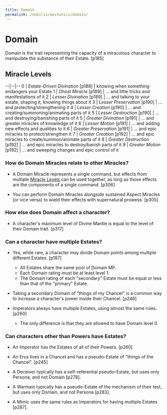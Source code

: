 ```yaml
---
title: Domain
permalink: /nobilis/mechanics/domain/
---
```


# Domain

Domain is the trait representing the capacity of a miraculous character to manipulate the substance of their Estate. [p185]

## Miracle Levels

--|--|--
0 | *Estate-Driven Divination* [p188] | knowing when something endangers your Estate
1 | *Ghost Miracle* [p189] | ... and little tricks and manifestations of it
2 | *Lesser Divination* [p189] | ... and talking to your estate, shaping it, knowing things about it
3 | *Lesser Preservation* [p190] | ... and protecting/strengthening it
4 | *Lesser Creation* [p190] | ... and creating/summoning/animating parts of it
5 | *Lesser Destruction* [p190] | ... and destroying/banishing parts of it
5 | *Greater Divination* [p191] | ... and greater miracles of knowledge of it
6 | *Lesser Motion* [p191] | ... and adding new effects and qualities to it
6 | *Greater Preservation* [p191] | ... and epic miracles to protect/strengthen it
7 | *Greater Creation* [p192] | ... and epic miracles to create/summon/animate parts of it
8 | *Greater Destruction* [p192] | ... and epic miracles to destroy/banish parts of it
9 | *Greater Motion* [p192] | ... and sweeping changes and epic control of it

### How do Domain Miracles relate to other Miracles?

- A Domain Miracle represents a single command, but effects from multiple [Miracle Levels](#miracle-levels) can be used together, as long as those effects are the components of a single command. [p306]

- You can perform Domain Miracles alongside sustained Aspect Miracles (or vice versa) to wield their effects with supernatural prowess. [p305]

### How else does Domain affect a character?

- A character's maximum level of Divine Mantle is equal to the level of their Domain trait. [p317]

### Can a character have multiple Estates?

- Yes, while rare, a character may divide Domain points among multiple different Estates. [p187]
  - All Estates share the same pool of Domain MP.
  - Each Domain rating must be at least level 1.
  - The Domain rating of each "secondary" Estate must be equal or less than that of the "primary" Estate.

- Taking a secondary Domain of "things of my Chancel" is a common way to increase a character's power inside their Chancel. [p246]

- Imperators always have multiple Estates, using almost the same rules. [p260]
  - The only difference is that they are allowed to have Domain level 0.

### Can characters other than Powers have Estates?

- An Imperator has the Estates of all of their Powers. [p260]

- An Erus lives in a Chancel and has a pseudo-Estate of "things of the Chancel". [p245]

- A Deceiver typically has a self-referential pseudo-Estate, but uses only Persona, and not Domain [p278].

- A Warmain typically has a pseudo-Estate of the mechanism of their test, but uses only Domain, and not Persona [p283].

- A Mimic uses the same rules as Imperators for having multiple Estates [p287].
